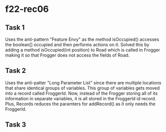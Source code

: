 # f22-rec06

## Task 1
Uses the anti-pattern "Feature Envy" as the method isOccupied() accesses the boolean[] occupied and then performs actions on it. Solved this by adding a method isOccupied(int position) to Road which is called in Frogger making it so that Frogger does not access the fields of Road.

## Task 2
Uses the anti-patter "Long Parameter List" since there are multiple locations that share identical groups of variables. This group of variables gets moved into a record called FroggerId. Now, instead of the Frogger storing all of its information in separate variables, it is all stored in the FroggerId id record. Plus, Records reduces the paramters for addRecord() as it only needs the FroggerId.

## Task 3
